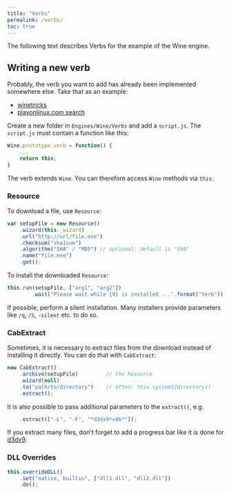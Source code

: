 ```yaml
---
title: "Verbs"
permalink: /verbs/
toc: true
---
```


The following text describes Verbs for the example of the Wine engine.

## Writing a new verb
Probably, the verb you want to add has already been implemented somewhere else. Take that as an example:
* [winetricks](https://github.com/Winetricks/winetricks/blob/master/src/winetricks)
* [playonlinux.com search](https://www.playonlinux.com/en/forums.html)

Create a new folder in `Engines/Wine/Verbs` and add a `script.js`. The `script.js` must contain a function like this:
```javascript
Wine.prototype.verb = function() {
    ...
    return this;
}
```

The verb extends `Wine`. You can therefore access `Ẁine` methods via `this`.

### Resource
To download a file, use `Resource`:
```javascript
var setupFile = new Resource()
    .wizard(this._wizard)
    .url("http://url/file.exe")
    .checksum("sha1sum")
    .algorithm("SHA" / "MD5") // optional: default is "SHA"
    .name("file.exe")
    .get();
```

To install the downloaded `Resource`:
```javascript
this.run(setupFile, ["arg1", "arg2"])
        .wait("Please wait while {0} is installed ...".format("Verb"));
```
If possible, perform a silent installation. Many installers provide parameters like `/q`, `/S`, `-silent` etc. to do so.

### CabExtract
Sometimes, it is necessary to extract files from the download instead of installing it directly. You can do that with `CabExtract`:
```javascript
new CabExtract()
    .archive(setupFile)         // the Resource
    .wizard(null)
    .to("path/to/directory")    // often: this.system32directory()
    .extract();
```

It is also possible to pass additional parameters to the `extract()`, e.g.
```javascript
    .extract(["-L", "-F", "*d3dx9*x86*"]);
```

If you extract many files, don't forget to add a progress bar like it is done for [d3dx9](https://github.com/PhoenicisOrg/scripts/blob/master/Engines/Wine/Verbs/d3dx9/script.js).

### DLL Overrides
```javascript
this.overrideDLL()
    .set("native, builtin", ["dll1.dll", "dll2.dll"])
    .do();
```
